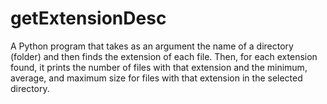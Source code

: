 # getExtensionDesc

A Python program that takes as an argument the name of a directory (folder) and then finds the extension of each file. Then, for each extension found, it prints the number of files with that extension and the minimum, average, and maximum size for files with that extension in the selected directory.
